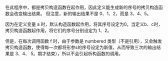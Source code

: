 在此程序中，都是拷贝构造函数在起作用，因此定义能生成新的序号的拷贝构造函数会改变输出结果。
但注意，新的输出结果不是 0、1、2，而是 3、4、5。

因为在定义变量 a 时，默认构造函数起作用，将其序号设定为0。当定义b、c时，拷贝构造函数起作用，将它们的序号分别设定为 1、2。

但是，在每次调用函数 f 时，由于参数是 numbered 类型（不是引用），又会触发拷贝构造函数，使得每一次都将形参s的序号设定为新值，从而导致三次的输出结果是 3、4、
5。期才结束），所以不会引起析构函数的调用。